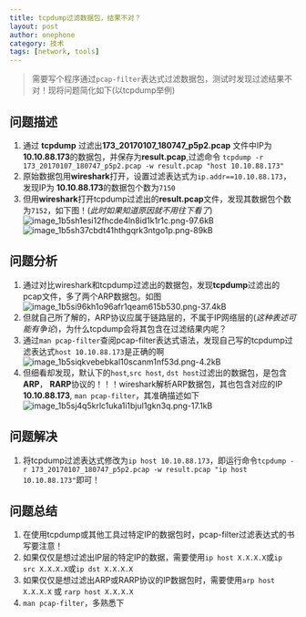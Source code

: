 ```yaml
---
title: tcpdump过滤数据包，结果不对？
layout: post
author: onephone
category: 技术
tags: [network, tools]
---
```

> 需要写个程序通过`pcap-filter`表达式过滤数据包，测试时发现过滤结果不对！现将问题简化如下(以tcpdump举例)

## 问题描述

1. 通过 **tcpdump** 过滤出**173_20170107_180747_p5p2.pcap** 文件中IP为 **10.10.88.173**的数据包，并保存为**result.pcap**,过滤命令 `tcpdump -r 173_20170107_180747_p5p2.pcap -w result.pcap "host 10.10.88.173"`
2. 原始数据包用**wireshark**打开，设置过滤表达式为`ip.addr==10.10.88.173`，发现IP为 **10.10.88.173**的数据包个数为`7150`
3. 但用**wireshark**打开tcpdump过滤出的**result.pcap**文件，发现其数据包个数为`7152`，如下图！(*此时如果知道原因就不用往下看了*)
![image_1b5sh1esi12fhcde4ln8id1k1r1c.png-97.6kB][1]
![image_1b5sh37cbdt41hthgqrk3ntgo1p.png-89kB][2]


## 问题分析
1. 通过对比wireshark和tcpdump过滤出的数据包，发现**tcpdump**过滤出的pcap文件，多了两个ARP数据包。如图
![image_1b5si96kh1o96afr1qeam615b530.png-37.4kB][3]
2. 但就自己所了解的，ARP协议应属于链路层的，不属于IP网络层的(*这种表述可能有争论*)，为什么tcpdump会将其包含在过滤结果内呢？
3. 通过`man pcap-filter`查阅pcap-filter表达式语法，发现自己写的tcpdump过滤表达式`host 10.10.88.173`是正确的啊
![image_1b5siqkvebebkal10scanm1nf53d.png-4.2kB][4]
4. 但细看却发现，默认下的`host`,`src host`, `dst host`过滤出的数据包，是包含**ARP**， **RARP**协议的！！！wireshark解析ARP数据包，其也包含对应的IP **10.10.88.173**, `man pcap-filter`，其准确描述如下
![image_1b5sj4q5krlc1uka1i1bjul1gkn3q.png-17.1kB][5]

## 问题解决
1. 将tcpdump过滤表达式修改为`ip host 10.10.88.173`，即运行命令`tcpdump -r 173_20170107_180747_p5p2.pcap -w result.pcap "ip host 10.10.88.173"`即可！

## 问题总结
1. 在使用tcpdump或其他工具过特定IP的数据包时，pcap-filter过滤表达式的书写要注意！
2. 如果仅仅是想过滤出IP层的特定IP的数据，需要使用`ip host X.X.X.X`或`ip src X.X.X.X`或`ip dst X.X.X.X`
3. 如果仅仅是想过滤出ARP或RARP协议的IP数据包时，需要使用`arp host X.X.X.X` 或 `rarp host X.X.X.X`
4. `man pcap-filter`，多熟悉下



  [1]: http://static.zybuluo.com/wuzhimang/ih7alq6d44u728xxu016t016/image_1b5sh1esi12fhcde4ln8id1k1r1c.png
  [2]: http://static.zybuluo.com/wuzhimang/e37gs29m8oxvw4hn6iqsvfvi/image_1b5sh37cbdt41hthgqrk3ntgo1p.png
  [3]: http://static.zybuluo.com/wuzhimang/q8tfvs2677hu7wdmw6yefrb1/image_1b5si96kh1o96afr1qeam615b530.png
  [4]: http://static.zybuluo.com/wuzhimang/bnfyrjmnjzxm0w7c2dv2twrb/image_1b5siqkvebebkal10scanm1nf53d.png
  [5]: http://static.zybuluo.com/wuzhimang/n9uxcfysy5vl520ujjemhn8z/image_1b5sj4q5krlc1uka1i1bjul1gkn3q.png
